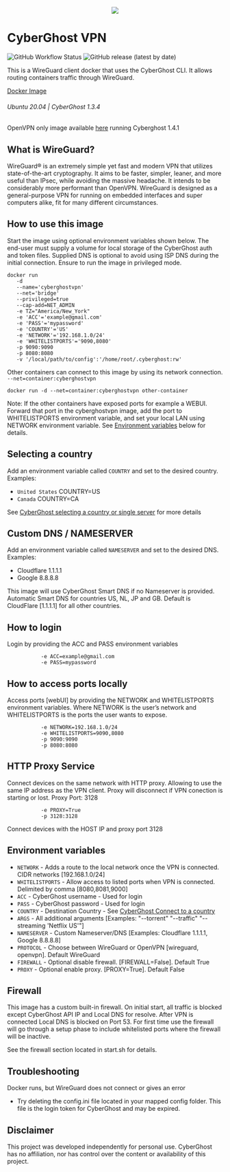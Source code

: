 <p align="center">
 <a href="https://www.cyberghostvpn.com/"> <img src="https://raw.githubusercontent.com/tmcphee/cyberghostvpn/main/.img/CyberGhost-Logo-Header.png"></a>
</p>

# CyberGhost VPN
![GitHub Workflow Status](https://img.shields.io/github/actions/workflow/status/tmcphee/cyberghostvpn/docker-image.yml?style=for-the-badge) ![GitHub release (latest by date)](https://img.shields.io/github/v/release/tmcphee/cyberghostvpn?style=for-the-badge)

This is a WireGuard client docker that uses the CyberGhost CLI. It allows routing containers traffic through WireGuard.

[Docker Image](https://hub.docker.com/r/tmcphee/cyberghostvpn)
###### Ubuntu 20.04 | CyberGhost 1.3.4

OpenVPN only image available [here](https://hub.docker.com/r/tmcphee/cyberghost-openvpn) running Cyberghost 1.4.1 

## What is WireGuard?

WireGuard® is an extremely simple yet fast and modern VPN that utilizes state-of-the-art cryptography. It aims to be faster, simpler, leaner, and more useful than IPsec, while avoiding the massive headache. It intends to be considerably more performant than OpenVPN. WireGuard is designed as a general-purpose VPN for running on embedded interfaces and super computers alike, fit for many different circumstances.

## How to use this image
Start the image using optional environment variables shown below. The end-user must supply a volume for local storage of the CyberGhost auth and token files. Supplied DNS is optional to avoid using ISP DNS during the initial connection. Ensure to run the image in privileged mode.
```
docker run 
   -d 
   --name='cyberghostvpn'
   --net='bridge'
   --privileged=true
   --cap-add=NET_ADMIN 
   -e TZ="America/New_York"
   -e 'ACC'='example@gmail.com'
   -e 'PASS'='mypassword'
   -e 'COUNTRY'='US'
   -e 'NETWORK'='192.168.1.0/24'
   -e 'WHITELISTPORTS'='9090,8080'
   -p 9090:9090
   -p 8080:8080
   -v '/local/path/to/config':'/home/root/.cyberghost:rw'
```

Other containers can connect to this image by using its network connection.
`--net=container:cyberghostvpn`
```
docker run -d --net=container:cyberghostvpn other-container
```
Note: If the other containers have exposed ports for example a WEBUI. Forward that port in the cyberghostvpn image, add the port to WHITELISTPORTS environment variable, and set your local LAN using NETWORK environment variable. See [Environment variables](https://github.com/tmcphee/cyberghostvpn#environment-variables) below for details. 

## Selecting a country

Add an environment variable called `COUNTRY` and set to the desired country. 
Examples:
- `United States` COUNTRY=US
- `Canada`        COUNTRY=CA

See [CyberGhost selecting a country or single server](https://support.cyberghostvpn.com/hc/en-us/articles/360020673194--How-to-select-a-country-or-single-server-with-CyberGhost-on-Linux) for more details

## Custom DNS / NAMESERVER
Add an environment variable called `NAMESERVER` and set to the desired DNS. 
Examples:
- Cloudflare 1.1.1.1
- Google 8.8.8.8

This image will use CyberGhost Smart DNS if no Nameserver is provided. Automatic Smart DNS for countries US, NL, JP and GB. Default is CloudFlare [1.1.1.1] for all other countries.

## How to login
Login by providing the ACC and PASS environment variables
```
           -e ACC=example@gmail.com
           -e PASS=mypassword
```

## How to access ports locally
Access ports [webUI] by providing the NETWORK and WHITELISTPORTS environment variables. Where NETWORK is the user’s network and WHITELISTPORTS is the ports the user wants to expose. 
```
           -e NETWORK=192.168.1.0/24
           -e WHITELISTPORTS=9090,8080
           -p 9090:9090
           -p 8080:8080
```

## HTTP Proxy Service
Connect devices on the same network with HTTP proxy. Allowing to use the same IP address as the VPN client.
Proxy will disconnect if VPN conection is starting or lost. 
Proxy Port: 3128
```
           -e PROXY=True
           -p 3128:3128
```
Connect devices with the HOST IP and proxy port 3128

## Environment variables

- `NETWORK` - Adds a route to the local network once the VPN is connected. CIDR networks [192.168.1.0/24]
- `WHITELISTPORTS` - Allow access to listed ports when VPN is connected. Delimited by comma [8080,8081,9000]
- `ACC` - CyberGhost username - Used for login
- `PASS` - CyberGhost password - Used for login
- `COUNTRY` - Destination Country - See [CyberGhost Connect to a country](https://support.cyberghostvpn.com/hc/en-us/articles/360020673194--How-to-select-a-country-or-single-server-with-CyberGhost-on-Linux#h_01EJDGC9TZDW38J9FKNFPE6MBE)
- `ARGS` - All additional arguments [Examples: "--torrent" "--traffic" "--streaming 'Netflix US'"]
- `NAMESERVER` - Custom Nameserver/DNS [Examples: Cloudflare 1.1.1.1, Google 8.8.8.8]
- `PROTOCOL` - Choose between WireGuard or OpenVPN [wireguard, openvpn]. Default WireGuard
- `FIREWALL` - Optional disable firewall. [FIREWALL=False]. Default True
- `PROXY` - Optional enable proxy. [PROXY=True]. Default False

## Firewall
This image has a custom built-in firewall. On initial start, all traffic is blocked except CyberGhost API IP and Local DNS for resolve. After VPN is connected Local DNS is blocked on Port 53. For first time use the firewall will go through a setup phase to include whitelisted ports where the firewall will be inactive. 

See the firewall section located in start.sh for details. 

## Troubleshooting

Docker runs, but WireGuard does not connect or gives an error
- Try deleting the config.ini file located in your mapped config folder. This file is the login token for CyberGhost and may be expired. 


## Disclaimer
This project was developed independently for personal use. CyberGhost has no affiliation, nor has control over the content or availability of this project.
